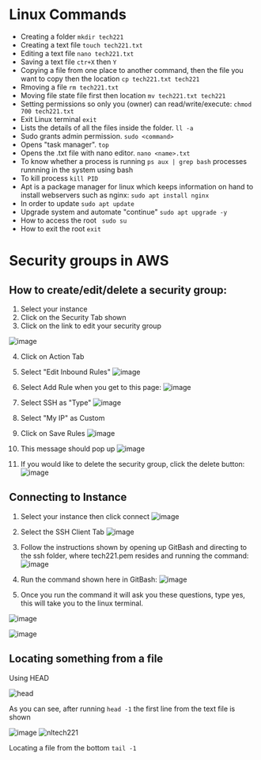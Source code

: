 # Linux Commands

- Creating a folder
`mkdir tech221`
- Creating a text file
`touch tech221.txt`
- Editing a text file
`nano tech221.txt`
- Saving a text file 
`ctr+X` then `Y`
- Copying a file from one place to another command, then the file you want to copy then the location
`cp tech221.txt tech221`
- Rmoving a file
`rm tech221.txt`
- Moving file state file first then location 
`mv tech221.txt tech221`
- Setting permissions so only you (owner) can read/write/execute:
`chmod 700 tech221.txt`
- Exit Linux terminal
`exit`
- Lists the details of all the files inside the folder.
`ll -a`
- Sudo grants admin permission.
`sudo <command>`
- Opens "task manager".
`top`
- Opens the .txt file with nano editor.
`nano <name>.txt`
- To know whether a process is running 
`ps aux | grep bash` processes runnning in the system using bash
- To kill process
`kill PID`
- Apt is a package manager for linux which keeps information on hand to install webservers such as nginx:
`sudo apt install nginx`
- In order to update
`sudo apt update`
- Upgrade system and automate "continue"
`sudo apt upgrade -y`
- How to access the root
` sudo su`
- How to exit the root
`exit`






# Security groups in AWS

## How to create/edit/delete a security group:
1. Select your instance 
2. Click on the Security Tab shown
3. Click on the link to edit your security group

![image](https://user-images.githubusercontent.com/129324316/231761074-047626a7-6387-4a47-9373-da75cf2fa942.png)

4. Click on Action Tab
5. Select "Edit Inbound Rules"
![image](https://user-images.githubusercontent.com/129324316/231761615-a914fd63-9d52-41f4-a683-ee3adb752eb0.png)

6. Select Add Rule when you get to this page:
![image](https://user-images.githubusercontent.com/129324316/231761917-88b5a360-b083-42b0-8597-d763d359c329.png)

7. Select SSH as "Type"
![image](https://user-images.githubusercontent.com/129324316/231762254-c215f227-c31e-43a7-a093-d71e47d98fc5.png)

8. Select "My IP" as Custom
9. Click on Save Rules
![image](https://user-images.githubusercontent.com/129324316/231762564-13ff8a7a-7aef-4546-b9fd-35e9481edd98.png)

10. This message should pop up
![image](https://user-images.githubusercontent.com/129324316/231762705-9baa8506-a5eb-4a1b-92b9-2d1608b19cfc.png)

11. If you would like to delete the security group, click the delete button:
![image](https://user-images.githubusercontent.com/129324316/231763313-0103b453-ebe2-4db2-a5d5-7bc3e3600a1d.png)


## Connecting to Instance

1. Select your instance then click connect
![image](https://user-images.githubusercontent.com/129324316/231764332-a96e1c61-49c8-4c7d-9ff9-9ba2799e86d1.png)

2. Select the SSH Client Tab
![image](https://user-images.githubusercontent.com/129324316/231764633-7d3f0c88-9f93-4155-87a7-514bd029be9a.png)

3. Follow the instructions shown by opening up GitBash and directing to the ssh folder, where tech221.pem resides and running the command:
![image](https://user-images.githubusercontent.com/129324316/231765243-26cd48ac-22f3-40fe-ae0f-14bb3b03a1e3.png)

4. Run the command shown here in GitBash:
![image](https://user-images.githubusercontent.com/129324316/231765845-f8498645-8786-46df-b256-5fa5fc6702c8.png)

5. Once you run the command it will ask you these questions, type yes, this will take you to the linux terminal.

![image](https://user-images.githubusercontent.com/129324316/231766219-68a17763-e441-4b05-afd2-c436b09bf3f8.png)

![image](https://user-images.githubusercontent.com/129324316/231766520-61b0b9fc-03ea-48d2-8dde-c871afbb1393.png)


## Locating something from a file

Using HEAD

![head](https://user-images.githubusercontent.com/129324316/231771200-534084ec-3aa9-450c-a6c7-8cbd41ed0636.png)

As you can see, after running `head -1` the first line from the text file is shown


![image](https://user-images.githubusercontent.com/129324316/231772034-5fd897c1-c0bd-4905-bf80-f20f4d022099.png)
![nltech221](https://user-images.githubusercontent.com/129324316/231772066-99935934-b835-4d43-bf1e-52fd47c224e5.png)

Locating a file from the bottom
`tail -1`

